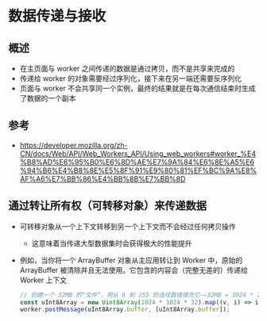 # 数据传递与接收

## 概述

+ 在主页面与 worker 之间传递的数据是通过拷贝，而不是共享来完成的
+ 传递给 worker 的对象需要经过序列化，接下来在另一端还需要反序列化
+ 页面与 worker 不会共享同一个实例，最终的结果就是在每次通信结束时生成了数据的一个副本

## 参考

+ https://developer.mozilla.org/zh-CN/docs/Web/API/Web_Workers_API/Using_web_workers#worker_%E4%B8%AD%E6%95%B0%E6%8D%AE%E7%9A%84%E6%8E%A5%E6%94%B6%E4%B8%8E%E5%8F%91%E9%80%81%EF%BC%9A%E8%AF%A6%E7%BB%86%E4%BB%8B%E7%BB%8D

## 通过转让所有权（可转移对象）来传递数据

+ 可转移对象从一个上下文转移到另一个上下文而不会经过任何拷贝操作

  + 这意味着当传递大型数据集时会获得极大的性能提升

+ 例如，当你将一个 ArrayBuffer 对象从主应用转让到 Worker 中，原始的 ArrayBuffer 被清除并且无法使用。它包含的内容会（完整无差的）传递给 Worker 上下文

  ```js
  // 创建一个 32MB 的“文件”，用从 0 到 255 的连续数值填充它——32MB = 1024 * 1024 * 32
  const uInt8Array = new Uint8Array(1024 * 1024 * 32).map((v, i) => i);
  worker.postMessage(uInt8Array.buffer, [uInt8Array.buffer]);
  ```
